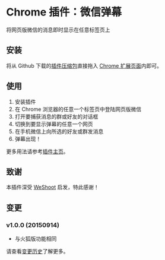 # Chrome 插件：微信弹幕

将网页版微信的消息即时显示在任意标签页上

## 安装

将从 Github 下载的[插件压缩包](http://aidistan.github.io/chrome-weixin-danmu/weixin-danmu.zip)直接拖入 [Chrome 扩展页面](chrome://extensions/)内即可。

## 使用

1. 安装插件
2. 在 Chrome 浏览器的任意一个标签页中登陆网页版微信
3. 打开要捕获消息的群或好友的对话框
4. 切换到要显示弹幕的任意一个网页
5. 在手机微信上向所选的好友或群发消息
6. 弹幕出现！

更多用法请参考[插件主页](http://aidistan.github.io/browser-weixin-danmu/)。

## 致谢

本插件深受 [WeShoot](https://github.com/Integ/WeShoot) 启发，特此感谢！

## 变更

### v1.0.0 (20150914)

- 与火狐版功能相同

请查看[变更历史](https://github.com/aidistan/chrome-weixin-danmu/blob/master/HISTORY.md)了解更多。
